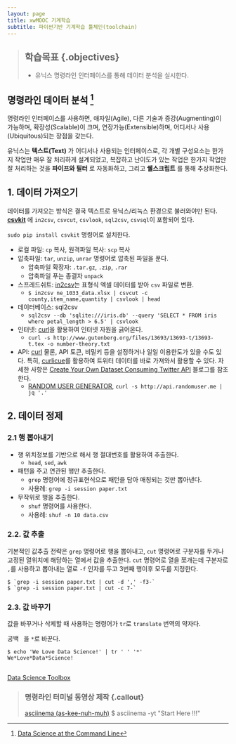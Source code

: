 ```yaml
---
layout: page
title: xwMOOC 기계학습
subtitle: 파이썬기반 기계학습 툴체인(toolchain)
---
```


> ## 학습목표 {.objectives}
>
> * 유닉스 명령라인 인터페이스를 통해 데이터 분석을 실시한다.

## 명령라인 데이터 분석 [^cmd-data-analysis] 

[^cmd-data-analysis]: [Data Science at the Command Line](http://datascienceatthecommandline.com/)

명령라인 인터페이스를 사용하면, 애자일(Agile), 다른 기술과 증강(Augmenting)이 가능하며, 확장성(Scalable)이 크며, 연장가능(Extensible)하며, 어디서나 사용(Ubiquitous)되는 장점을 갖는다.

유닉스는 **텍스트(Text)** 가 어디서나 사용되는 인터페이스로, 각 개별 구성요소는 한가지 작업만 매우 잘 처리하게 설계되었고, 복잡하고 난이도가 있는 작업은 한가지 작업만 잘 처리하는 것을 **파이프와 필터** 로 자동화하고, 그리고 **쉘스크립트** 를 통해 추상화한다.


## 1. 데이터 가져오기

데이터를 가져오는 방식은 결국 텍스트로 유닉스/리눅스 환경으로 불러와야만 된다.
**[csvkit](http://csvkit.readthedocs.io/)** 에 `in2csv`, `csvcut`, `csvlook`, `sql2csv`, `csvsql`이
포함되어 있다. 

`sudo pip install csvkit` 명령어로 설치한다.

* 로컬 파일: `cp` 복사, 원격파일 복사: `scp` 복사
* 압축파일: `tar`, `unzip`, `unrar` 명령어로 압축된 파일을 푼다.
    * 압축파일 확장자: `.tar.gz`, `.zip`, `.rar`
    * 압축파일 푸는 종결자 `unpack`
* 스프레드쉬트: [in2csv](http://csvkit.readthedocs.io/)는 표형식 엑셀 데이터를 받아 `csv` 파일로 변환.
    * `$ in2csv ne_1033_data.xlsx | csvcut -c county,item_name,quantity | csvlook | head`
* 데이터베이스: sql2csv
    * `sql2csv --db 'sqlite:///iris.db' --query 'SELECT * FROM iris where petal_length > 6.5' | csvlook`
* 인터넷: [curl](https://curl.haxx.se/)을 활용하여 인터넷 자원을 긁어온다.
    * `curl -s http://www.gutenberg.org/files/13693/13693-t/13693-t.tex -o number-theory.txt`    
* API: [curl](https://curl.haxx.se/) 물론, API 토큰, 비밀키 등을 설정하거나 일일 이용한도가 있을 수도 있다. 특히, [curlicue](https://github.com/decklin/curlicue)를 활용하여 트위터 데이터를 바로 가져와서 활용할 수 있다. 자세한 사항은 [Create Your Own Dataset Consuming Twitter API](http://arjon.es/2015/07/30/create-your-own-dataset-consuming-twitter-api/) 블로그를 참조한다.
    * [RANDOM USER GENERATOR](https://randomuser.me/), `curl -s http://api.randomuser.me | jq '.'`

## 2. 데이터 정제

### 2.1 행 뽑아내기

* 행 위치정보를 기반으로 해서 행 절대번호를 활용하여 추출한다.
    * `head`, `sed`, `awk`
* 패턴을 주고 연관된 행만 추출한다.
    * `grep` 명령어에 정규표현식으로 패턴을 담아 매칭되는 것만 뽑아낸다.
    * 사용례: `grep -i session paper.txt`
* 무작위로 행을 추출한다.
    * `shuf` 명령어를 사용한다. 
    * 사용례: `shuf -n 10 data.csv` 

### 2.2. 값 추출

기본적인 값추출 전략은 `grep` 명령어로 행을 뽑아내고, `cut` 명령어로 구분자를 두거나 고정된 열위치에 해당하는 열에서 값을 추출한다.
`cut` 명령어로 열을 쪼개는데 구분자로 `,`를 사용하고 뽑아내는 열로 `-f` 인자를 두고 3번째 행이후 모두를 지정한다.

~~~ {.shell}
$ `grep -i session paper.txt | cut -d ',' -f3-`
$ `grep -i session paper.txt | cut -c 7-`
~~~

### 2.3. 값 바꾸기

값을 바꾸거나 삭제할 때 사용하는 명령어가 `tr`로 `translate` 번역의 약자다.

공백 ` `을 `*`로 바꾼다.

~~~ {.shell}
$ echo 'We Love Data Science!' | tr ' ' '*'
We*Love*Data*Science!
~~~






## 

[Data Science Toolbox](http://datasciencetoolbox.org/)


> ### 명령라인 터미널 동영상 제작 {.callout}
>
> [asciinema (as-kee-nuh-muh)](https://asciinema.org/) 
> $ asciinema -yt "Start Here !!!"